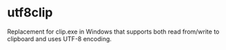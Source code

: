# utf8clip
Replacement for clip.exe in Windows that supports both read from/write to clipboard and uses UTF-8 encoding.
